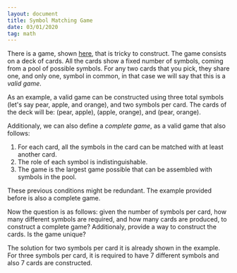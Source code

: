 ```yaml
---
layout: document
title: Symbol Matching Game
date: 03/01/2020
tag: math
---
```


There is a game, shown [here][1], that is tricky to construct. The game consists on a
deck of cards. All the cards show a fixed number of symbols, coming from a pool of
possible symbols. For any two cards that you pick, they share one, and only one,
symbol in common, in that case we will say that this is a *valid game*.

As an example, a valid game can be constructed using three total symbols (let's say
pear, apple, and orange), and two symbols per card. The cards of the deck will be:
(pear, apple), (apple, orange), and (pear, orange).

Additionaly, we can also define a *complete game*, as a valid game that also follows:

1. For each card, all the symbols in the card can be matched with at least another card.
2. The role of each symbol is indistinguishable.
3. The game is the largest game possible that can be assembled with symbols in the pool.

These previous conditions might be redundant. The example provided before is also a
complete game.

Now the question is as follows: given the number of symbols per card, how many different
symbols are required, and how many cards are produced, to construct a complete game?
Additionaly, provide a way to construct the cards. Is the game unique?

The solution for two symbols per card it is already shown in the example. For three
symbols per card, it is required to have 7 different symbols and also 7 cards are
constructed.

[1]: https://www.teacherspayteachers.com/Product/FOOD-Matching-Game-Shout-Out-Word-of-Wisdom-3-5-box-Spot-the-Match-2930989
